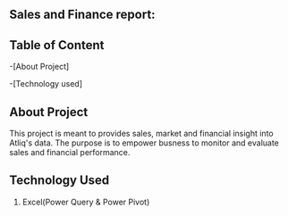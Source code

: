 ## Sales and Finance report:

## Table of Content

-[About Project]

-[Technology used]


## About Project

This project is meant to provides sales, market and financial insight into Atliq's data. 
The purpose is to empower busness to monitor and evaluate sales and financial performance.

## Technology Used

1. Excel(Power Query & Power Pivot)

